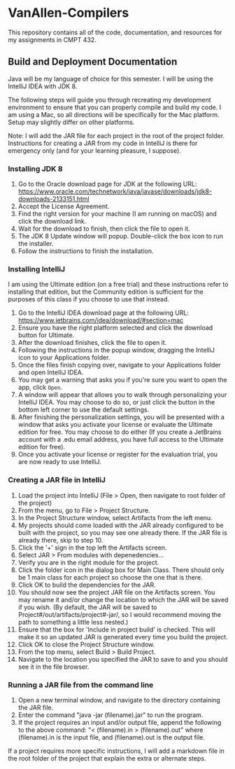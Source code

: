 # VanAllen-Compilers

This repository contains all of the code, documentation, and resources for my assignments in CMPT 432.

## Build and Deployment Documentation

Java will be my language of choice for this semester. I will be using the IntelliJ IDEA with JDK 8.

The following steps will guide you through recreating my development environment to ensure that you can properly compile and build my code. I am using a Mac, so all directions will be specifically for the Mac platform. Setup may slightly differ on other platforms.

Note: I will add the JAR file for each project in the root of the project folder. Instructions for creating a JAR from my code in IntelliJ is there for emergency only (and for your learning pleasure, I suppose).

### Installing JDK 8

1. Go to the Oracle download page for JDK at the following URL: https://www.oracle.com/technetwork/java/javase/downloads/jdk8-downloads-2133151.html
2. Accept the License Agreement.
3. Find the right version for your machine (I am running on macOS) and click the download link.
4. Wait for the download to finish, then click the file to open it.
5. The JDK 8 Update window will popup. Double-click the box icon to run the installer.
6. Follow the instructions to finish the installation.

### Installing IntelliJ

I am using the Ultimate edition (on a free trial) and these instructions refer to installing that edition, but the Community edition is sufficient for the purposes of this class if you choose to use that instead.

1. Go to the IntelliJ IDEA download page at the following URL: https://www.jetbrains.com/idea/download/#section=mac
2. Ensure you have the right platform selected and click the download button for Ultimate.
3. After the download finishes, click the file to open it.
4. Following the instructions in the popup window, dragging the IntelliJ icon to your Applications folder.
5. Once the files finish copying over, navigate to your Applications folder and open IntelliJ IDEA.
6. You may get a warning that asks you if you're sure you want to open the app, click `Open`.
7. A window will appear that allows you to walk through personalizing your IntelliJ IDEA. You may choose to do so, or just click the button in the bottom left corner to use the default settings.
8. After finishing the personalization settings, you will be presented with a window that asks you activate your license or evaluate the Ultimate edition for free. You may choose to do either (If you create a JetBrains account with a .edu email address, you have full access to the Ultimate edition for free).
9. Once you activate your license or register for the evaluation trial, you are now ready to use IntelliJ.

### Creating a JAR file in IntelliJ

1. Load the project into IntelliJ (File > Open, then navigate to root folder of the project)
2. From the menu, go to File > Project Structure.
3. In the Project Structure window, select Artifacts from the left menu.
4. My projects should come loaded with the JAR already configured to be built with the project, so you may see one already there. If the JAR file is already there, skip to step 10.
5. Click the '+' sign in the top left the Artifacts screen.
6. Select JAR > From modules with depenedencies...
7. Verify you are in the right module for the project.
8. Click the folder icon in the dialog box for Main Class. There should only be 1 main class for each project so choose the one that is there.
9. Click OK to build the dependencies for the JAR.
10. You should now see the project JAR file on the Artifacts screen. You may rename it and/or change the location to which the JAR will be saved if you wish. (By default, the JAR will be saved to Project#/out/artifacts/project#-jar/, so I would recommend moving the path to something a little less nested.)
11. Ensure that the box for 'Include in project build' is checked. This will make it so an updated JAR is generated every time you build the project.
12. Click OK to close the Project Structure window.
13. From the top menu, select Build > Build Project.
14. Navigate to the location you specified the JAR to save to and you should see it in the file browser.

### Running a JAR file from the command line

1. Open a new terminal window, and navigate to the directory containing the JAR file.
2. Enter the command "java -jar (filename).jar" to run the program.
3. If the project requires an input and/or output file, append the following to the above command: "< (filename).in > (filename).out" where (filename).in is the input file, and (filename).out is the output file.
  
If a project requires more specific instructions, I will add a markdown file in the root folder of the project that explain the extra or alternate steps.
